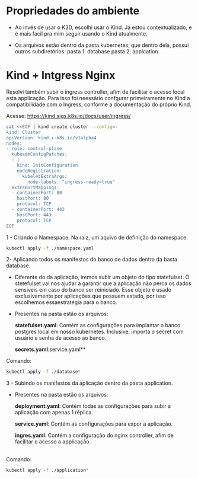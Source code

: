 # Propriedades do ambiente

- Ao invés de usar o K3D, escolhi usar o Kind. Já estou contextualizado, e é mais facil pra mim seguir usando o Kind atualmente.


- Os arquivos estão dentro da pasta kubernetes, que dentro dela, possui outros  subdiretórios:
    pasta 1: database
    pasta 2: appication


# Kind + Intgress Nginx
Resolvi também subir o ingress controller, afim de facilitar o acesso local  esta applicação. Para isso foi neessário confgurar primeiramente no Kind a compatibilidade com o Ingress, conforme a documentação do próprio Kind.

Acesse: https://kind.sigs.k8s.io/docs/user/ingress/

```bash 
cat <<EOF | kind create cluster --config=-
kind: Cluster
apiVersion: kind.x-k8s.io/v1alpha4
nodes:
- role: control-plane
  kubeadmConfigPatches:
  - |
    kind: InitConfiguration
    nodeRegistration:
      kubeletExtraArgs:
        node-labels: "ingress-ready=true"
  extraPortMappings:
  - containerPort: 80
    hostPort: 80
    protocol: TCP
  - containerPort: 443
    hostPort: 443
    protocol: TCP
EOF
```

1 - Criando o Namespace. Na raiz, um aquivo de definição do namespace.

```bash
kubectl apply -f ./namespace.yaml
```

2- Aplicando todos os manifestos do banco de dados dentro da basta database.

 - Diferente do da aplicação, iremos subir um objeto do tipo statefulset. O stetefulset vai nos ajudar a garantir que a aplicação não perca os dados sensiveis em caso do banco ser reiniciado. Esse objeto é usado exclusivamente por aplicações que possuem estado, por isso escolhemos essaestratégia para o banco.

 - Presentes na pasta estão os arquivos:
   
   **statefulset.yaml**: Contém as configurações para implantar o banco postgres local em nosso kubernetes. Inclusive, importa o secret com usuário e senha de acesso ao banco.<br/>

   **secrets.yaml**:service.yaml**


Comando:
```bash
kubectl apply -f ./database*
```

3 - Subindo os manifestos da aplicação dentro da pasta application.

 - Presentes na pasta estão os arquivos:
 
   **deployment.yaml**: Contém todas as configurações para subir a aplicação com apenas 1 réplica.<br/>

   **service.yaml**: Contém as configurações para expor a aplicação.<br/>

   **ingres.yaml**: Contém a configuração do nginx controller, afim de facilitar o acesso a applicação.<br/><br/>

Comando:
```bash
kubectl apply -f ./application*
```



